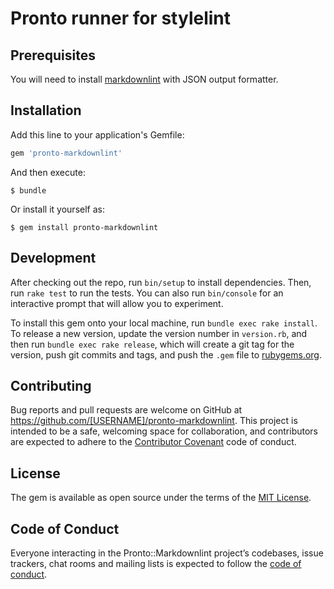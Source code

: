 # Pronto runner for stylelint

## Prerequisites

You will need to install [markdownlint](https://github.com/DavidAnson/markdownlint-cli2) with JSON output formatter.

## Installation

Add this line to your application's Gemfile:

```ruby
gem 'pronto-markdownlint'
```

And then execute:

    $ bundle

Or install it yourself as:

    $ gem install pronto-markdownlint

## Development

After checking out the repo, run `bin/setup` to install dependencies. Then, run `rake test` to run the tests. You can also run `bin/console` for an interactive prompt that will allow you to experiment.

To install this gem onto your local machine, run `bundle exec rake install`. To release a new version, update the version number in `version.rb`, and then run `bundle exec rake release`, which will create a git tag for the version, push git commits and tags, and push the `.gem` file to [rubygems.org](https://rubygems.org).

## Contributing

Bug reports and pull requests are welcome on GitHub at https://github.com/[USERNAME]/pronto-markdownlint. This project is intended to be a safe, welcoming space for collaboration, and contributors are expected to adhere to the [Contributor Covenant](http://contributor-covenant.org) code of conduct.

## License

The gem is available as open source under the terms of the [MIT License](https://opensource.org/licenses/MIT).

## Code of Conduct

Everyone interacting in the Pronto::Markdownlint project’s codebases, issue trackers, chat rooms and mailing lists is expected to follow the [code of conduct](https://github.com/[USERNAME]/pronto-markdownlint/blob/master/CODE_OF_CONDUCT.md).
